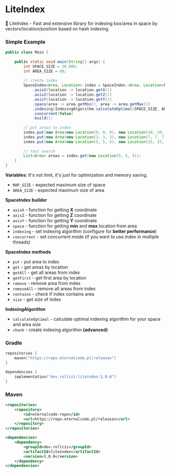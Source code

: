 # LiteIndex
💜 LiteIndex - Fast and extensive library for indexing box/area in space by vectors/location/position based on hash indexing.

### Simple Example
```java
public class Main {
    
    public static void main(String[] args) {
        int SPACE_SIZE = 10_000;
        int AREA_SIZE = 80;
        
        // create index
        SpaceIndex<Area, Location> index = SpaceIndex.<Area, Location>builder()
            .axisX(location -> location.getX())
            .axisZ(location -> location.getZ())
            .axisY(location -> location.getY())
            .space(area -> area.getMin(), area -> area.getMax())
            .indexing(IndexingAlgorithm.calculateOptimal(SPACE_SIZE, AREA_SIZE))
            .concurrent(false)
            .build();
        
        // put areas to index
        index.put(new Area(new Location(0, 0, 0), new Location(10, 10, 10)));
        index.put(new Area(new Location(3, 3, 3), new Location(7, 7, 7)));
        index.put(new Area(new Location(5, 5, 5), new Location(15, 15, 15)));
        
        // fast search
        List<Area> areas = index.get(new Location(5, 5, 5));
    }
}
```

**Variables:**
It's not limit, it's just for optimization and memory saving.
- `MAP_SIZE` - expected maximum size of space
- `AREA_SIZE` - expected maximum size of area

**SpaceIndex builder**
- `axisX` - function for getting **X** coordinate
- `axisZ` - function for getting **Z** coordinate
- `axisY` - function for getting **Y** coordinate
- `space` - function for getting **min** and **max** location from area
- `indexing` - set indexing algorithm (configure for **better performance**)
- `concurrent` - set concurrent mode (if you want to use index in multiple threads)

**SpaceIndex methods**
- `put` - put area to index
- `get` - get areas by location
- `getAll` - get all areas from index
- `getFirst` - get first area by location
- `remove` - remove area from index
- `removeAll` - remove all areas from index
- `contains` - check if index contains area
- `size` - get size of index

**IndexingAlgorithm**
- `calculateOptimal` - calculate optimal indexing algorithm for your space and area size
- `chunk` - create indexing algorithm **(advanced)**

### Gradle
```kotlin
repositories {
    maven("https://repo.eternalcode.pl/releases")
}
```
```kotlin
dependencies {
    implementation("dev.rollczi:liteindex:1.0.0")
}
```
### Maven
```xml
<repositories>
    <repository>
        <id>eternalcode-repo</id>
        <url>https://repo.eternalcode.pl/releases</url>
    </repository>
</repositories>
```
```xml
<dependencies>
    <dependency>
        <groupId>dev.rollczi</groupId>
        <artifactId>liteindex</artifactId>
        <version>1.0.0</version>
    </dependency>
</dependencies>
```